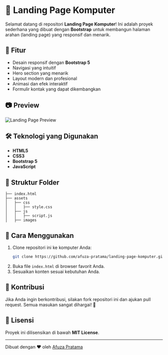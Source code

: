 # 🚀 Landing Page Komputer

Selamat datang di repositori **Landing Page Komputer**! Ini adalah proyek sederhana yang dibuat dengan **Bootstrap** untuk membangun halaman arahan (landing page) yang responsif dan menarik.

## 📌 Fitur
- Desain responsif dengan **Bootstrap 5**
- Navigasi yang intuitif
- Hero section yang menarik
- Layout modern dan profesional
- Animasi dan efek interaktif
- Formulir kontak yang dapat dikembangkan

## 📷 Preview
![Landing Page Preview](https://via.placeholder.com/800x400.png?text=Landing+Page+Preview)

## 🛠️ Teknologi yang Digunakan
- **HTML5**
- **CSS3**
- **Bootstrap 5**
- **JavaScript**

## 📂 Struktur Folder
```
├── index.html
├── assets
│   ├── css
│   │   ├── style.css
│   ├── js
│   │   ├── script.js
│   ├── images
```

## 🔧 Cara Menggunakan
1. Clone repositori ini ke komputer Anda:
   ```sh
   git clone https://github.com/afuza-pratama/landing-page-komputer.git
   ```
2. Buka file `index.html` di browser favorit Anda.
3. Sesuaikan konten sesuai kebutuhan Anda.

## 🤝 Kontribusi
Jika Anda ingin berkontribusi, silakan fork repositori ini dan ajukan pull request. Semua masukan sangat dihargai! 🚀

## 📄 Lisensi
Proyek ini dilisensikan di bawah **MIT License**.

---
Dibuat dengan ❤️ oleh [Afuza Pratama](https://github.com/afuza-pratama)

